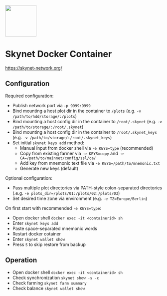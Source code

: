 <img src="https://skynet-network.org/images/2021/09/10/skynet_logo_01.png" width="100">

# Skynet Docker Container
https://skynet-network.org/

## Configuration
Required configuration:
* Publish network port via `-p 9999:9999`
* Bind mounting a host plot dir in the container to `/plots`  (e.g. `-v /path/to/hdd/storage/:/plots`)
* Bind mounting a host config dir in the container to `/root/.skynet`  (e.g. `-v /path/to/storage/:/root/.skynet`)
* Bind mounting a host config dir in the container to `/root/.skynet_keys`  (e.g. `-v /path/to/storage/:/root/.skynet_keys`)
* Set initial `skynet keys add` method:
  * Manual input from docker shell via `-e KEYS=type` (recommended)
  * Copy from existing farmer via `-e KEYS=copy` and `-e CA=/path/to/mainnet/config/ssl/ca/` 
  * Add key from mnemonic text file via `-e KEYS=/path/to/mnemonic.txt`
  * Generate new keys (default)

Optional configuration:
* Pass multiple plot directories via PATH-style colon-separated directories (.e.g. `-e plots_dir=/plots/01:/plots/02:/plots/03`)
* Set desired time zone via environment (e.g. `-e TZ=Europe/Berlin`)

On first start with recommended `-e KEYS=type`:
* Open docker shell `docker exec -it <containerid> sh`
* Enter `skynet keys add`
* Paste space-separated mnemonic words
* Restart docker cotainer
* Enter `skynet wallet show`
* Press `S` to skip restore from backup

## Operation
* Open docker shell `docker exec -it <containerid> sh`
* Check synchronization `skynet show -s -c`
* Check farming `skynet farm summary`
* Check balance `skynet wallet show` 
